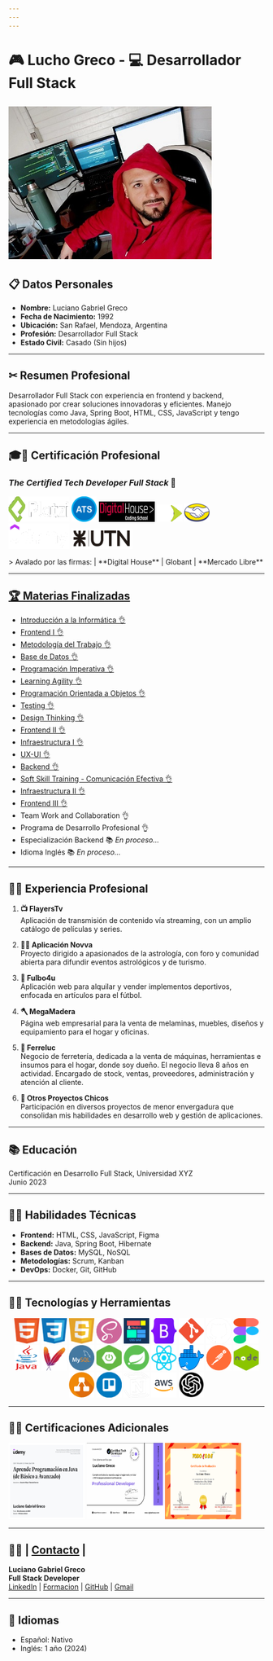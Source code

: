 ```yaml
---
---
---
```

# 🎮 Lucho Greco - 💻 Desarrollador Full Stack 
![Luciano Greco](./img/personales/LucianoGreco.jpeg)
---

## 📋 Datos Personales
- **Nombre:** Luciano Gabriel Greco
- **Fecha de Nacimiento:** 1992
- **Ubicación:** San Rafael, Mendoza, Argentina
- **Profesión:** Desarrollador Full Stack
- **Estado Civil:** Casado (Sin hijos)

---

## ✂ Resumen Profesional  
Desarrollador Full Stack con experiencia en frontend y backend, apasionado por crear soluciones innovadoras y eficientes. Manejo tecnologías como Java, Spring Boot, HTML, CSS, JavaScript y tengo experiencia en metodologías ágiles.

---

## 🎓🧾 Certificación Profesional
### *The Certified Tech Developer Full Stack* 🥇

<p>
    <img src="./img/Logos/platzi.png" alt="Platzi" width="120" height="50"/> 
    <img src="./img/Logos/ats.png" alt="ATS" width="50"/> 
    <img src="./img/Logos/digital house.png" alt="Digital House" height="40" width="110"/> 
    <img src="./img/Logos/globant.png" alt="Globant" width="50"/> 
    <img src="./img/Logos/mercadoLibre.png" alt="Mercado Libre" width="50"/> 
    <img src="./img/Logos/udemy.png" alt="Udemy" width="120" height="50"/>
     <img src="./img/Logos/utn.png" alt="Udemy" width="120" height="40"/>
</p>
> Avalado por las firmas: | **Digital House** | Globant | **Mercado Libre**

---

## [🏆 Materias Finalizadas](https://github.com/LucianoGreco/formacion-academica) 
 - [Introducción a la Informática 👌](https://github.com/LucianoGreco/formacion-academica/blob/masterIntroducci%C3%B3n_a_la_Inform%C3%A1tica/README.md) 
- [Frontend I 👌](https://github.com/LucianoGreco/formacion-academica/blob/master/Frontend_I/README.md)
- [Metodología del Trabajo 👌](https://github.com/LucianoGreco/formacion-academica/blob/master/Metodologia_del_Trabajo/README.md)
- [Base de Datos 👌](https://github.com/LucianoGreco/formacion-academica/blob/master/Base_de_datos/README.md)
- [Programación Imperativa 👌](https://github.com/LucianoGreco/formacion-academica/blob/master/Programacion_Imperativa/README.md)
- [Learning Agility 👌]()
- [Programación Orientada a Objetos 👌](https://github.com/LucianoGreco/formacion-academica/blob/master/Programacion_Orientado_a_Objetos/README.md)
- [Testing 👌](https://github.com/LucianoGreco/formacion-academica/blob/master/Testing/README.md)
- [Design Thinking 👌](https://github.com/LucianoGreco/formacion-academica/blob/master/Desing_Thinking/README.md)
- [Frontend II 👌](https://github.com/LucianoGreco/formacion-academica/blob/master/Frontend_II/README.md)
- [Infraestructura I 👌](https://github.com/LucianoGreco/formacion-academica/blob/master/Infraestructura_I/README.md)
- [UX-UI 👌](https://github.com/LucianoGreco/formacion-academica/blob/master/UX-UI/README.md)
- [Backend 👌](https://github.com/LucianoGreco/formacion-academica/blob/master/Backend/README.md)
- [Soft Skill Training - Comunicación Efectiva 👌](https://github.com/LucianoGreco/formacion-academica/tree/master/Soft_skill_training)
- [Infraestructura II 👌](https://github.com/LucianoGreco/formacion-academica/tree/master/Infraestructura_II)
- [Frontend III 👌]()
- Team Work and Collaboration 👌
- Programa de Desarrollo Profesional 👌
- Especialización Backend 📚 *En proceso...*
- Idioma Inglés 📚 *En proceso...*

---

## 👷‍♀️ Experiencia Profesional

1. **📺 FlayersTv**  
   Aplicación de transmisión de contenido vía streaming, con un amplio catálogo de películas y series.

2. **👩‍🚀 Aplicación Novva**  
   Proyecto dirigido a apasionados de la astrología, con foro y comunidad abierta para difundir eventos astrológicos y de turismo.

3. **🏐 Fulbo4u**  
   Aplicación web para alquilar y vender implementos deportivos, enfocada en artículos para el fútbol.

4. **🪓 MegaMadera**  
   Página web empresarial para la venta de melaminas, muebles, diseños y equipamiento para el hogar y oficinas.

5. **🔨 Ferreluc**  
   Negocio de ferretería, dedicada a la venta de máquinas, herramientas e insumos para el hogar, donde soy dueño. El negocio lleva 8 años en actividad. Encargado de stock, ventas, proveedores, administración y atención al cliente.

6. **💾 Otros Proyectos Chicos**  
   Participación en diversos proyectos de menor envergadura que consolidan mis habilidades en desarrollo web y gestión de aplicaciones.

---

## 📚 Educación
Certificación en Desarrollo Full Stack, Universidad XYZ  
Junio 2023

---

## 🧪🔬 Habilidades Técnicas

- **Frontend:** HTML, CSS, JavaScript, Figma  
- **Backend:** Java, Spring Boot, Hibernate  
- **Bases de Datos:** MySQL, NoSQL  
- **Metodologías:** Scrum, Kanban  
- **DevOps:** Docker, Git, GitHub  

---

## 🔧🔩 Tecnologías y Herramientas 
<p align="center">
    <img src="./img/Logos/html.png" alt="HTML" width="50" height="50"/> 
    <img src="./img/Logos/css.png" alt="CSS" width="50" height="50"/> 
    <img src="./img/Logos/javaScript.png" alt="JavaScript" width="50" height="50"/> 
    <img src="./img/Logos/sass.png" alt="SASS" width="50" height="50"/> 
    <img src="./img/Logos/grid&flexbox.png" alt="Grid & Flexbox" width="50" height="50"/> 
    <img src="./img/Logos/bootstrap.png" alt="Bootstrap" width="50" height="50"/> 
    <img src="./img/Logos/git.png" alt="Git" width="50" height="50"/> 
    <img src="./img/Logos/github.png" alt="GitHub" width="50" height="50"/> 
    <img src="./img/Logos/figma.png" alt="Figma" width="50" height="50"/> 
    <img src="./img/Logos/Java.png" alt="Java" width="50" height="50"/> 
    <img src="./img/Logos/maven.png" alt="Maven" width="50" height="50"/> 
    <img src="./img/Logos/mysql.png" alt="MySQL" width="50" height="50"/> 
    <img src="./img/Logos/springBoot.png" alt="Spring Boot" width="50" height="50"/> 
    <img src="./img/Logos/spring.png" alt="Spring" width="50" height="50"/> 
    <img src="./img/Logos/React.png" alt="React" width="50" height="50"/> 
    <img src="./img/Logos/docker.png" alt="Docker" width="50" height="50"/> 
    <img src="./img/Logos/postman.png" alt="Postman" width="50" height="50"/> 
    <img src="./img/Logos/nodejs.png" alt="Node.js" width="50" height="50"/> 
    <img src="./img/Logos/diagrams.png" alt="Diagrams" width="50" height="50"/> 
    <img src="./img/Logos/trello.png" alt="Trello" width="50" height="50"/> 
    <img src="./img/Logos/notion.png" alt="Notion" width="50" height="50"/> 
    <img src="./img/Logos/aws.png" alt="Notion" width="50" height="50"/> 
    <img src="./img/Logos/chatgpt.png" alt="Notion" width="50" height="50"/> 
</p>

---

## 🥇🥉 Certificaciones Adicionales
<p>
    <img src="./img/Certificados/CertificadoUdemy.png" alt="Certificado Udemy" width="150" height="150"/>
    <img src="./img/Certificados/CertificadoDigital.jpg" alt="Certificado Tech Developer" width="150" height="150"/>
    <img src="./img/Certificados/CertificadoTodoCode.png" alt="Certificado Todo Code" width="150" height="150"/>
</p>

---

## 📲📞 | [Contacto](https://wa.me/5492604331727) |
**Luciano Gabriel Greco**  
**Full Stack Developer**  
[LinkedIn](https://www.linkedin.com/in/luchogrecodevelopers) | [Formacion](https://github.com/LucianoGreco/formacion-academica) | [GitHub](https://github.com/LucianoGreco) |
[Gmail](grecolucianogabriel@gmailcom)

---

## 👅 Idiomas  
- Español: Nativo  
- Inglés: 1 año (2024)
